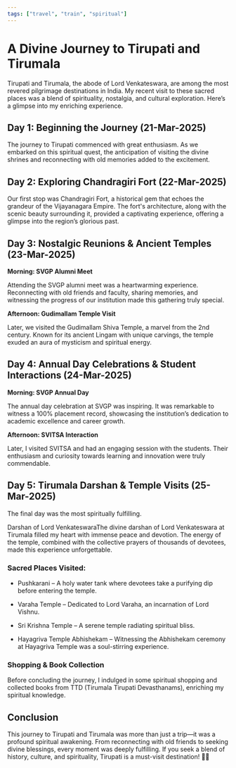 ```yaml
---
tags: ["travel", "train", "spiritual"]
---
```


# A Divine Journey to Tirupati and Tirumala

Tirupati and Tirumala, the abode of Lord Venkateswara, are among the most revered pilgrimage destinations in India. My recent visit to these sacred places was a blend of spirituality, nostalgia, and cultural exploration. Here’s a glimpse into my enriching experience.

## Day 1: Beginning the Journey (21-Mar-2025)

The journey to Tirupati commenced with great enthusiasm. As we embarked on this spiritual quest, the anticipation of visiting the divine shrines and reconnecting with old memories added to the excitement.

## Day 2: Exploring Chandragiri Fort (22-Mar-2025)

Our first stop was Chandragiri Fort, a historical gem that echoes the grandeur of the Vijayanagara Empire. The fort's architecture, along with the scenic beauty surrounding it, provided a captivating experience, offering a glimpse into the region’s glorious past.

## Day 3: Nostalgic Reunions & Ancient Temples (23-Mar-2025)

**Morning: SVGP Alumni Meet**

Attending the SVGP alumni meet was a heartwarming experience. Reconnecting with old friends and faculty, sharing memories, and witnessing the progress of our institution made this gathering truly special.

**Afternoon: Gudimallam Temple Visit**

Later, we visited the Gudimallam Shiva Temple, a marvel from the 2nd century. Known for its ancient Lingam with unique carvings, the temple exuded an aura of mysticism and spiritual energy.

## Day 4: Annual Day Celebrations & Student Interactions (24-Mar-2025)

**Morning: SVGP Annual Day**

The annual day celebration at SVGP was inspiring. It was remarkable to witness a 100% placement record, showcasing the institution’s dedication to academic excellence and career growth.

**Afternoon: SVITSA Interaction**

Later, I visited SVITSA and had an engaging session with the students. Their enthusiasm and curiosity towards learning and innovation were truly commendable.

## Day 5: Tirumala Darshan & Temple Visits (25-Mar-2025)

The final day was the most spiritually fulfilling.

Darshan of Lord VenkateswaraThe divine darshan of Lord Venkateswara at Tirumala filled my heart with immense peace and devotion. The energy of the temple, combined with the collective prayers of thousands of devotees, made this experience unforgettable.

### Sacred Places Visited:

- Pushkarani – A holy water tank where devotees take a purifying dip before entering the temple.

- Varaha Temple – Dedicated to Lord Varaha, an incarnation of Lord Vishnu.

- Sri Krishna Temple – A serene temple radiating spiritual bliss.

- Hayagriva Temple Abhishekam – Witnessing the Abhishekam ceremony at Hayagriva Temple was a soul-stirring experience.

### Shopping & Book Collection
Before concluding the journey, I indulged in some spiritual shopping and collected books from TTD (Tirumala Tirupati Devasthanams), enriching my spiritual knowledge.

## Conclusion

This journey to Tirupati and Tirumala was more than just a trip—it was a profound spiritual awakening. From reconnecting with old friends to seeking divine blessings, every moment was deeply fulfilling. If you seek a blend of history, culture, and spirituality, Tirupati is a must-visit destination! 🙏✨